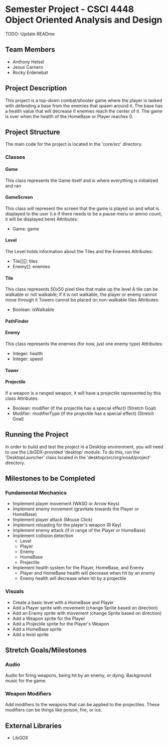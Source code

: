 # Semester Project - CSCI 4448 Object Oriented Analysis and Design

TODO: Update READme

## Team Members
- Anthony Helsel
- Jesus Carnero
- Rocky Erdenebat

## Project Description
This project is a top-down combat/shooter game where the player is tasked with defending a base from the enemies that spawn around it. The base has a health value that will decrease if enemies reach the center of it. The game is over when the health of the HomeBase or Player reaches 0.

## Project Structure
The main code for the project is located in the 'core/src' directory.

### Classes
#### Game
This class represents the Game itself and is where everything is initialized and ran

#### GameScreen
This class will represent the screen that the game is played on and what is displayed to the user (i.e if there needs to be a pause menu or ammo count, it will be displayed here)
Attributes:
- Game: game

#### Level
The Level holds information about the Tiles and the Enemies
Attributes:
- Tile[][]: tiles
- Enemy[]: enemies

#### Tile
This class represents 50x50 pixel tiles that make up the level
A tile can be walkable or not walkable; if it is not walkable, the player or enemy cannot move through it
Towers cannot be placed on non-walkable tiles
Attributes:
- Boolean: isWalkable

#### PathFinder

#### Enemy
This class represents the enemies (for now, just one enemy type)
Attributes:
- Integer: health
- Integer: speed

#### Tower

#### Projectile
If a weapon is a ranged weapon, it will have a projectile represented by this class
Attributes:
- Boolean: modifier (if the projectile has a special effect) (Stretch Goal)
- Modifier: modifierType (if the projectile has a special effect) (Stretch Goal)

## Running the Project
In order to build and test the project in a Desktop environment, you will need to use the LibGDX-provided 'desktop' module.
To do this, run the 'DesktopLauncher' class located in the 'desktop/src/org/ooad/project' directory.



## Milestones to be Completed

### Fundamental Mechanics
- Implement player movement (WASD or Arrow Keys)
- Implement enemy movement (gravitate towards the Player or HomeBase)
- Implement player attack (Mouse Click)
- Implement reloading for the player's weapon (R Key)
- Implement enemy attack (if in range of the Player or HomeBase)
- Implement collision detection
  - Level
  - Player
  - Enemy
  - HomeBase
  - Projectile
- Implement health system for the Player, HomeBase, and Enemy
  - Player and HomeBase health will decrease when hit by an enemy
  - Enemy health will decrease when hit by a projectile


### Visuals
- Create a basic level with a HomeBase and Player
- Add a Player sprite with movement (change Sprite based on direction)
- Add an Enemy sprite with movement (change Sprite based on direction)
- Add a Weapon sprite for the Player
- Add a Projectile sprite for the Player's Weapon
- Add a HomeBase sprite
- Add a level sprite 

## Stretch Goals/Milestones

### Audio
Audio for firing weapons, being hit by an enemy, or dying. Background music for the game. 

### Weapon Modifiers
Add modifiers to the weapons that can be applied to the projectiles. These modifiers can be things like poison, fire, or ice.

## External Libraries
- LibGDX